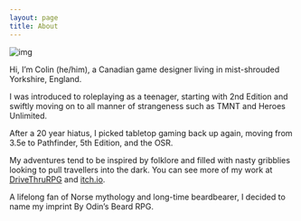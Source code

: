 ```yaml
---
layout: page
title: About
---
```


![img](https://ksr-ugc.imgix.net/assets/032/032/432/979e881f90de3bbdf78c57c776fcdca3_original.jpg?ixlib=rb-4.0.2&w=680&fit=max&v=1610794166&auto=format&frame=1&q=92&s=547ba4366312a0d5209fd7b475855d7d)

Hi, I’m Colin (he/him), a Canadian game designer living in mist-shrouded Yorkshire, England.

I was introduced to roleplaying as a teenager, starting with 2nd Edition and swiftly moving on to all manner of strangeness such as TMNT and Heroes Unlimited.

After a 20 year hiatus, I picked tabletop gaming back up again, moving from 3.5e to Pathfinder, 5th Edition, and the OSR.

My adventures tend to be inspired by folklore and filled with nasty gribblies looking to pull travellers into the dark. You can see more of my work at [DriveThruRPG](https://www.drivethrurpg.com/browse/pub/15858/By-Odin039s-Beard) and [itch.io](https://byodinsbeardrpg.itch.io/).

A lifelong fan of Norse mythology and long-time beardbearer, I decided to name my imprint By Odin’s Beard RPG.

